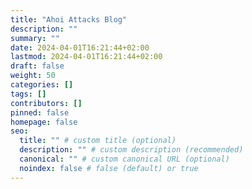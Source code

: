 ```yaml
---
title: "Ahoi Attacks Blog"
description: ""
summary: ""
date: 2024-04-01T16:21:44+02:00
lastmod: 2024-04-01T16:21:44+02:00
draft: false
weight: 50
categories: []
tags: []
contributors: []
pinned: false
homepage: false
seo:
  title: "" # custom title (optional)
  description: "" # custom description (recommended)
  canonical: "" # custom canonical URL (optional)
  noindex: false # false (default) or true
---
```

